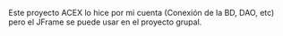 Este proyecto ACEX lo hice por mi cuenta (Conexión de la BD, DAO, etc) pero el JFrame se puede usar en el proyecto grupal.
